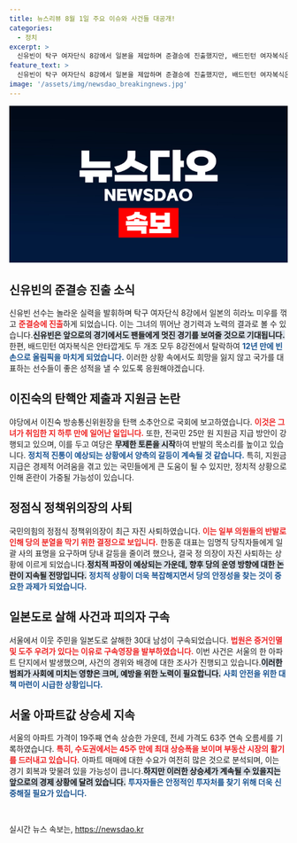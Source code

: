 ```yaml
---
title: 뉴스리뷰 8월 1일 주요 이슈와 사건들 대공개!
categories:
  - 정치
excerpt: >
  신유빈이 탁구 여자단식 8강에서 일본을 제압하며 준결승에 진출했지만, 배드민턴 여자복식은 12년 만에 올림픽 빈손 기록. 정치계에서는 이진숙 위원장 탄핵안과 25만 원 지원금 논란이 가열되며, 아파트 시장은 19주 연속 상승세를 보이고 있습니다. 클릭하여 자세히 알아보세요!
feature_text: >
  신유빈이 탁구 여자단식 8강에서 일본을 제압하며 준결승에 진출했지만, 배드민턴 여자복식은 12년 만에 올림픽 빈손 기록. 정치계에서는 이진숙 위원장 탄핵안과 25만 원 지원금 논란이 가열되며, 아파트 시장은 19주 연속 상승세를 보이고 있습니다. 클릭하여 자세히 알아보세요!
image: '/assets/img/newsdao_breakingnews.jpg'
---
```


<p><img src="/assets/img/newsdao_breakingnews.jpg" alt="flaretime 속보" /></p>

<h2 data-ke-size="size26">신유빈의 준결승 진출 소식</h2>

<p data-ke-size="size16">신유빈 선수는 놀라운 실력을 발휘하며 탁구 여자단식 8강에서 일본의 히라노 미우를 꺾고 <b><span style="color: #ee2323;">준결승에 진출</span></b>하게 되었습니다. 이는 그녀의 뛰어난 경기력과 노력의 결과로 볼 수 있습니다.<b><span style="background-color: #21538527;">신유빈은 앞으로의 경기에서도 팬들에게 멋진 경기를 보여줄 것으로 기대됩니다.</span></b> 한편, 배드민턴 여자복식은 안타깝게도 두 개조 모두 8강전에서 탈락하여 <b><span style="color: #1a5490;">12년 만에 빈손으로 올림픽을 마치게 되었습니다.</span></b> 이러한 상황 속에서도 희망을 잃지 않고 국가를 대표하는 선수들이 좋은 성적을 낼 수 있도록 응원해야겠습니다.</p>

<h2 data-ke-size="size26">이진숙의 탄핵안 제출과 지원금 논란</h2>

<p data-ke-size="size16">야당에서 이진숙 방송통신위원장을 탄핵 소추안으로 국회에 보고하였습니다. <b><span style="color: #ee2323;">이것은 그녀가 취임한 지 하루 만에 일어난 일입니다.</span></b> 또한, 전국민 25만 원 지원금 지급 방안이 강행되고 있으며, 이를 두고 여당은 <b><span style="background-color: #21538527;">무제한 토론을 시작</span></b>하여 반발의 목소리를 높이고 있습니다. <b><span style="color: #1a5490;">정치적 진통이 예상되는 상황에서 양측의 갈등이 계속될 것 같습니다.</span></b> 특히, 지원금 지급은 경제적 어려움을 겪고 있는 국민들에게 큰 도움이 될 수 있지만, 정치적 상황으로 인해 혼란이 가중될 가능성이 있습니다.</p>

<h2 data-ke-size="size26">정점식 정책위의장의 사퇴</h2>

<p data-ke-size="size16">국민의힘의 정점식 정책위의장이 최근 자진 사퇴하였습니다. <b><span style="color: #ee2323;">이는 일부 의원들의 반발로 인해 당의 분열을 막기 위한 결정으로 보입니다.</span></b> 한동훈 대표는 임명직 당직자들에게 일괄 사의 표명을 요구하며 당내 갈등을 줄이려 했으나, 결국 정 의장이 자진 사퇴하는 상황에 이르게 되었습니다.<b><span style="background-color: #21538527;">정치적 파장이 예상되는 가운데, 향후 당의 운영 방향에 대한 논란이 지속될 전망입니다.</span></b> <b><span style="color: #1a5490;">정치적 상황이 더욱 복잡해지면서 당의 안정성을 찾는 것이 중요한 과제가 되었습니다.</span></b></p>

<h2 data-ke-size="size26">일본도로 살해 사건과 피의자 구속</h2>

<p data-ke-size="size16">서울에서 이웃 주민을 일본도로 살해한 30대 남성이 구속되었습니다. <b><span style="color: #ee2323;">법원은 증거인멸 및 도주 우려가 있다는 이유로 구속영장을 발부하였습니다.</span></b> 이번 사건은 서울의 한 아파트 단지에서 발생했으며, 사건의 경위와 배경에 대한 조사가 진행되고 있습니다.<b><span style="background-color: #21538527;">이러한 범죄가 사회에 미치는 영향은 크며, 예방을 위한 노력이 필요합니다.</span></b> <b><span style="color: #1a5490;">사회 안전을 위한 대책 마련이 시급한 상황입니다.</span></b></p>

<h2 data-ke-size="size26">서울 아파트값 상승세 지속</h2>

<p data-ke-size="size16">서울의 아파트 가격이 19주째 연속 상승한 가운데, 전세 가격도 63주 연속 오름세를 기록하였습니다. <b><span style="color: #ee2323;">특히, 수도권에서는 45주 만에 최대 상승폭을 보이며 부동산 시장의 활기를 드러내고 있습니다.</span></b> 아파트 매매에 대한 수요가 여전히 많은 것으로 분석되며, 이는 경기 회복과 맞물려 있을 가능성이 큽니다.<b><span style="background-color: #21538527;">하지만 이러한 상승세가 계속될 수 있을지는 앞으로의 경제 상황에 달려 있습니다.</span></b> <b><span style="color: #1a5490;">투자자들은 안정적인 투자처를 찾기 위해 더욱 신중해질 필요가 있습니다.</span></b></p>

<p data-ke-size="size16">&nbsp;</p>
실시간 뉴스 속보는, <a href="https://newsdao.kr" rel="dofollow">https://newsdao.kr</a>


